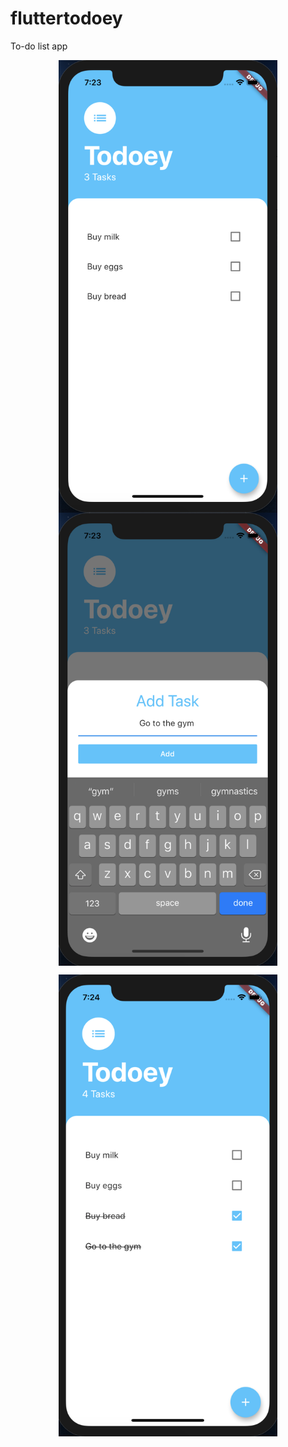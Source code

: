 # fluttertodoey

To-do list app


<p align="center">
  <img align="center" width="350" src="screenshots/todo-list.png" alt="To-do List" />
  <img align="center" width="350" src="screenshots/add-task.png" alt="Add Task" />
</p>

<p align="center">
  <img align="center" width="350" src="screenshots/mark-as-done.png" alt="Make as Done" />
</p>
